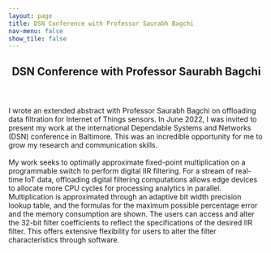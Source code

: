 ```yaml
---
layout: page
title: DSN Conference with Professor Saurabh Bagchi
nav-menu: false
show_tile: false
---
```


<!-- Main -->
<div id="main" class="alt">

  <!-- One -->
<section id="one">
	<div class="inner">
		<header class="major">
			<h1>DSN Conference with Professor Saurabh Bagchi</h1>
		</header>

<!-- Content -->
I wrote an extended abstract with Professor Saurabh Bagchi on offloading data filtration for Internet of Things sensors. In June 2022, I was invited to present my work at the international Dependable Systems and Networks (DSN) conference in Baltimore. This was an incredible opportunity for me to grow my research and communication skills.<br><br>
My work seeks to optimally approximate fixed-point multiplication on a programmable switch to perform digital IIR filtering. For a stream of real-time IoT data, offloading digital filtering computations allows edge devices to allocate more CPU cycles for processing analytics in parallel. Multiplication is approximated through an adaptive bit width precision lookup table, and the formulas for the maximum possible percentage error and the memory consumption are shown. The users can access and alter the 32-bit filter coefficients to reflect the specifications of the desired IIR filter. This offers extensive flexibility for users to alter the filter characteristics through software.
